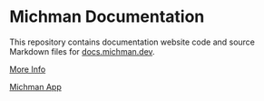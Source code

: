 # Michman Documentation

This repository contains documentation website code and source Markdown files for [docs.michman.dev][michman-docs].

[More Info][michman]

[Michman App][michman-app]



[michman]: https://michman.dev "Michman - no-hassle Django/Python deployment and server management service"
[michman-docs]: https://docs.michman.dev "Michman Documentation"
[michman-app]: https://app.michman.dev "Log In To Michman"
